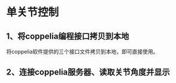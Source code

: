 # 单关节控制



## 1、将coppelia编程接口拷贝到本地

将coppelia软件提供的三个接口文件拷贝到本地，即可直接使用。



## 2、连接coppelia服务器、读取关节角度并显示



























